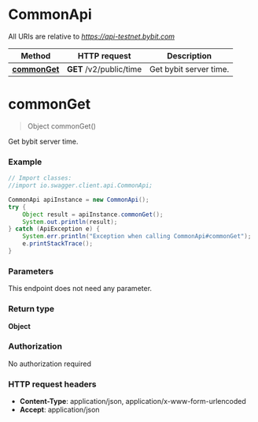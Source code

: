 # CommonApi

All URIs are relative to *https://api-testnet.bybit.com*

Method | HTTP request | Description
------------- | ------------- | -------------
[**commonGet**](CommonApi.md#commonGet) | **GET** /v2/public/time | Get bybit server time.


<a name="commonGet"></a>
# **commonGet**
> Object commonGet()

Get bybit server time.

### Example
```java
// Import classes:
//import io.swagger.client.api.CommonApi;

CommonApi apiInstance = new CommonApi();
try {
    Object result = apiInstance.commonGet();
    System.out.println(result);
} catch (ApiException e) {
    System.err.println("Exception when calling CommonApi#commonGet");
    e.printStackTrace();
}
```

### Parameters
This endpoint does not need any parameter.

### Return type

**Object**

### Authorization

No authorization required

### HTTP request headers

 - **Content-Type**: application/json, application/x-www-form-urlencoded
 - **Accept**: application/json

